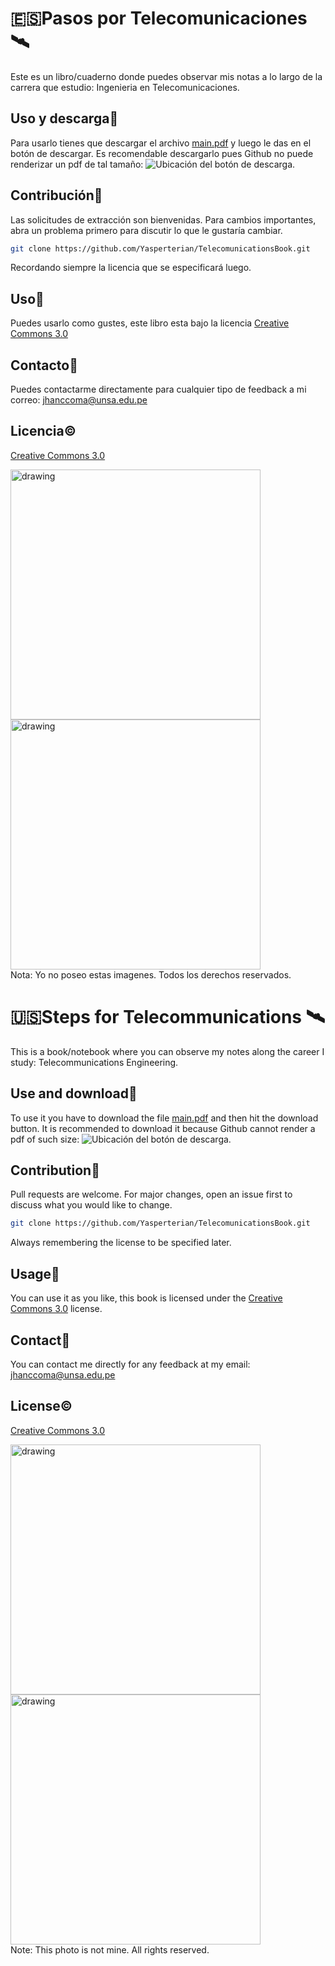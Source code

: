 # :es:Pasos por Telecomunicaciones:artificial_satellite:

Este es un libro/cuaderno donde puedes observar mis notas a lo largo de la carrera que estudio: Ingenieria en Telecomunicaciones.

## Uso y descarga:closed_book:	
Para usarlo tienes que descargar el archivo [main.pdf](https://github.com/Yasperterian/TelecomunicationsBook/blob/master/main.pdf) y luego le das en el botón de descargar. Es recomendable descargarlo pues Github no puede renderizar un pdf de tal tamaño:
![Ubicación del botón de descarga.](https://user-images.githubusercontent.com/71269653/165668601-ec0d9582-12ba-4913-a5b7-99926fad42e5.png)

## Contribución:handshake:	
Las solicitudes de extracción son bienvenidas. Para cambios importantes, abra un problema primero para discutir lo que le gustaría cambiar.
```bash
git clone https://github.com/Yasperterian/TelecomunicationsBook.git
```
Recordando siempre la licencia que se especificará luego.
## Uso:open_book:
Puedes usarlo como gustes, este libro esta bajo la licencia [Creative Commons 3.0](https://creativecommons.org/licenses/by/3.0/)
## Contacto:email:	
Puedes contactarme directamente para cualquier tipo de feedback a mi correo: jhanccoma@unsa.edu.pe

## Licencia:copyright:	
[Creative Commons 3.0](https://creativecommons.org/licenses/by/3.0/)
<div class="container"> 
<img src="https://user-images.githubusercontent.com/71269653/186210854-5a769421-5964-46da-8183-073651215b62.png" alt="drawing" width="400"/>
<img src="https://user-images.githubusercontent.com/71269653/186212411-420c2ec3-f0a4-4fe5-89a1-086f33b14654.png" alt="drawing" width="400" />
</div> 
Nota: Yo no poseo estas imagenes. Todos los derechos reservados.

# :us:Steps for Telecommunications :artificial_satellite:

This is a book/notebook where you can observe my notes along the career I study: Telecommunications Engineering.

## Use and download:closed_book:	
To use it you have to download the file [main.pdf](https://github.com/Yasperterian/TelecomunicationsBook/blob/master/main.pdf) and then hit the download button. It is recommended to download it because Github cannot render a pdf of such size:
![Ubicación del botón de descarga.](https://user-images.githubusercontent.com/71269653/165668601-ec0d9582-12ba-4913-a5b7-99926fad42e5.png)

## Contribution:handshake:	
Pull requests are welcome. For major changes, open an issue first to discuss what you would like to change.
```bash
git clone https://github.com/Yasperterian/TelecomunicationsBook.git
```
Always remembering the license to be specified later.
## Usage:open_book:
You can use it as you like, this book is licensed under the [Creative Commons 3.0](https://creativecommons.org/licenses/by/3.0/) license.
## Contact:email:	
You can contact me directly for any feedback at my email: jhanccoma@unsa.edu.pe

## License:copyright:	
[Creative Commons 3.0](https://creativecommons.org/licenses/by/3.0/)
<div class="container"> 
<img src="https://user-images.githubusercontent.com/71269653/186210854-5a769421-5964-46da-8183-073651215b62.png" alt="drawing" width="400"/>
<img src="https://user-images.githubusercontent.com/71269653/186212411-420c2ec3-f0a4-4fe5-89a1-086f33b14654.png" alt="drawing" width="400" />
</div> 
Note: This photo is not mine. All rights reserved.
